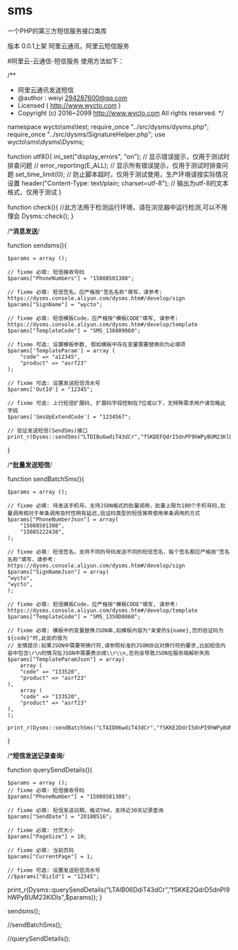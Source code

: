 # sms
一个PHP的第三方短信服务接口类库

版本 0.0.1上架  阿里云通讯，阿里云短信服务

#阿里云-云通信-短信服务 使用方法如下：

/**
 * 阿里云通讯发送短信
 * @author : weiyi <294287600@qq.com>
 * Licensed ( http://www.wycto.com )
 * Copyright (c) 2016~2099 http://www.wycto.com All rights reserved.
 */

namespace wycto\sms\test;
require_once "../src/dysms/dysms.php";
require_once "../src/dysms/SignatureHelper.php";
use wycto\sms\dysms\Dysms;

function utf8(){
    ini_set("display_errors", "on"); // 显示错误提示，仅用于测试时排查问题
    // error_reporting(E_ALL); // 显示所有错误提示，仅用于测试时排查问题
    set_time_limit(0); // 防止脚本超时，仅用于测试使用，生产环境请按实际情况设置
    header("Content-Type: text/plain; charset=utf-8"); // 输出为utf-8的文本格式，仅用于测试
}



function check(){
    //此方法用于检测运行环境，请在浏览器中运行检测,可以不用理会
    Dysms::check();
}

/***************消息发送**************/

function sendsms(){

    $params = array ();

    // fixme 必填: 短信接收号码
    $params["PhoneNumbers"] = "15008501308";

    // fixme 必填: 短信签名，应严格按"签名名称"填写，请参考: https://dysms.console.aliyun.com/dysms.htm#/develop/sign
    $params["SignName"] = "wycto";

    // fixme 必填: 短信模板Code，应严格按"模板CODE"填写, 请参考: https://dysms.console.aliyun.com/dysms.htm#/develop/template
    $params["TemplateCode"] = "SMS_136009060";

    // fixme 可选: 设置模板参数, 假如模板中存在变量需要替换则为必填项
    $params['TemplateParam'] = array (
        "code" => "a12345",
        "product" => "asrf23"
    );

    // fixme 可选: 设置发送短信流水号
    $params['OutId'] = "12345";

    // fixme 可选: 上行短信扩展码, 扩展码字段控制在7位或以下，无特殊需求用户请忽略此字段
    $params['SmsUpExtendCode'] = "1234567";

    // 验证发送短信(SendSms)接口
    print_r(Dysms::sendSms("LTDIBu6wdiT43dCr","fSKDEFQdrI5dnPF9hWPyBUM23KlDIs",$params));
}


/***************批量发送短信**************/

function sendBatchSms(){

    $params = array ();

    // fixme 必填: 待发送手机号。支持JSON格式的批量调用，批量上限为100个手机号码,批量调用相对于单条调用及时性稍有延迟,验证码类型的短信推荐使用单条调用的方式
    $params["PhoneNumberJson"] = array(
        "15008501308",
        "15085222438",
    );

    // fixme 必填: 短信签名，支持不同的号码发送不同的短信签名，每个签名都应严格按"签名名称"填写，请参考: https://dysms.console.aliyun.com/dysms.htm#/develop/sign
    $params["SignNameJson"] = array(
    "wycto",
    "wycto",
    );

    // fixme 必填: 短信模板Code，应严格按"模板CODE"填写, 请参考: https://dysms.console.aliyun.com/dysms.htm#/develop/template
    $params["TemplateCode"] = "SMS_1350D0060";

    // fixme 必填: 模板中的变量替换JSON串,如模板内容为"亲爱的${name},您的验证码为${code}"时,此处的值为
    // 友情提示:如果JSON中需要带换行符,请参照标准的JSON协议对换行符的要求,比如短信内容中包含\r\n的情况在JSON中需要表示成\\r\\n,否则会导致JSON在服务端解析失败
    $params["TemplateParamJson"] = array(
        array (
        "code" => "133520",
        "product" => "asrf23"
    ),
        array (
        "code" => "133520",
        "product" => "asrf23"
    ),
    );

    print_r(Dysms::sendBatchSms("LTAID06wdiT43dCr","fSKKE2DdrI5dnPI9hWPyBUM23KlDIs",$params));
}


/***************短信发送记录查询**************/

function querySendDetails(){

    $params = array ();
    // fixme 必填: 短信接收号码
    $params["PhoneNumber"] = "15008501308";

    // fixme 必填: 短信发送日期，格式Ymd，支持近30天记录查询
    $params["SendDate"] = "20180516";

    // fixme 必填: 分页大小
    $params["PageSize"] = 10;

    // fixme 必填: 当前页码
    $params["CurrentPage"] = 1;

    // fixme 可选: 设置发送短信流水号
    //$params["BizId"] = "12345";

print_r(Dysms::querySendDetails("LTAIB06DdiT43dCr","fSKKE2QdrD5dnPI9hWPyBUM23KlDIs",$params));
}


sendsms();

//sendBatchSms();

//querySendDetails();
